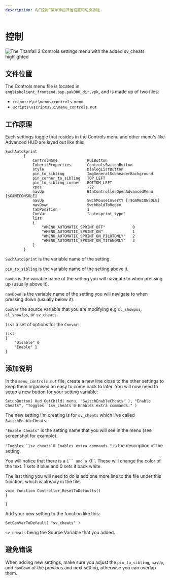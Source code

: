 ```yaml
---
description: 向“控制”菜单添加其他设置和切换功能
---
```


# 控制

![The Titanfall 2 Controls settings menu with the added sv\_cheats highlighted](../../../../.gitbook/assets/snapshot0014.jpg)

## 文件位置

The Controls menu file is located  in `englishclient_frontend.bsp.pak000_dir.vpk`**,**  and is made up of two files:

* `resource\ui\menus\controls.menu`
* `scripts\vscripts\ui\menu_controls.nut`

## 工作原理

Each settings toggle that resides in the Controls menu and other menu's like Advanced HUD are layed out like this:

```text
SwchAutoSprint
		{
			ControlName				RuiButton
			InheritProperties		ControlsSwitchButton
			style					DialogListButton
			pin_to_sibling			ImgGeneralSubheaderBackground
			pin_corner_to_sibling	TOP_LEFT
			pin_to_sibling_corner	BOTTOM_LEFT
			xpos					-22
			navUp					BtnControllerOpenAdvancedMenu [$GAMECONSOLE]
			navUp					SwchMouseInvertY [!$GAMECONSOLE]
			navDown					SwchHoldToRodeo
			tabPosition				1
			ConVar					"autosprint_type"
			list
			{
				"#MENU_AUTOMATIC_SPRINT_OFF"			0
				"#MENU_AUTOMATIC_SPRINT_ON"				1
				"#MENU_AUTOMATIC_SPRINT_ON_PILOTONLY"	2
				"#MENU_AUTOMATIC_SPRINT_ON_TITANONLY"	3
			}
		}
```

`SwchAutoSprint` is the variable name of the setting.

`pin_to_sibling` is the variable name of the setting above it.

`navUp` is the variable name of the setting you will navigate to when pressing up \(usually above it\).

`navDown` is the variable name of the setting you will navigate to when pressing down \(usually below it\).

`ConVar` the source variable that you are modifying e.g `cl_showpos`, `cl_showfps`, or `sv_cheats`.

`list` a set of options for the `Convar`:

```text
list
{
    "Disable" 0
    "Enable" 1
}
```

## 添加说明

In the `menu_controls.nut` file, create a new line close to the other settings to keep them organised an easy to come back to later. You will now need to setup a new button for your setting variable:

```text
SetupButton( Hud_GetChild( menu, "SwitchEnableCheats" ), "Enable Cheats", "Toggles `1sv_cheats`0 Enables extra commands." )
```

The new setting I'm creating is for `sv_cheats` which I've called `SwitchEnableCheats`.

`"Enable Cheats"` is the setting name that you will see in the menu \(see screenshot for example\).

``"Toggles `1sv_cheats`0 Enables extra commands."`` is the description of the setting.

You will notice that there is a ```1`` and a ```0``. These will change the color of the text. 1 sets it blue and 0 sets it back white.



The last thing you will need to do is add one more line to the file under this function, which is already in the file:

```text
void function Controller_ResetToDefaults()
{

}
```

Add your new setting to the function like this:

```text
SetConVarToDefault( "sv_cheats" )
```

`sv_cheats` being the Source Variable that you added.

## 避免错误

When adding new settings, make sure you adjust the `pin_to_sibling`, `navUp`, and `navDown` of the previous and next setting, otherwise you can overlap them.

